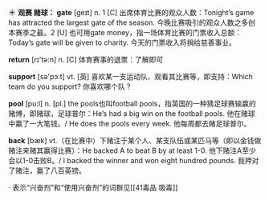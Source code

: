 ☀ <span class="category">**观赛 赌球：**</span>
<span class="vocabulary">**gate**</span> [ɡeɪt] 
<span class="definition">n. 1 [C] 出席体育比赛的观众人数：</span>Tonight’s game has attracted the largest gate of the season. 今晚比赛吸引的观众人数之多创本赛季之最。<span class="definition">2 [U] 也可用gate money，指一场体育比赛的门票收入总额：</span>Today’s gate will be given to charity. 今天的门票收入将捐给慈善事业。

<span class="vocabulary">**return**</span> [rɪ'tə:n] 
<span class="definition">n. [C] 体育赛事的退票：</span>了解即可

<span class="vocabulary">**support**</span> [sə'pɔ:t] 
<span class="definition">vt. [英] 喜欢某一支运动队、观看其比赛等，即支持：</span>Which team do you support? 你喜欢哪个队？

<span class="vocabulary">**pool**</span> [pu:l] 
<span class="definition">n. [pl.] the pools也叫football pools，指英国的一种猜足球赛输赢的赌博，即赌球，足球普尔：</span>He’s had a big win on the football pools. 他在赌球中赢了一大笔钱。/ He does the pools every week. 他每周都去赌足球普尔。

<span class="vocabulary">**back**</span> [bæk] 
<span class="definition">vt.（在比赛中）下赌注于某个人、某支队伍或某匹马等（即以金钱做赌注来赌其赢得比赛）：</span>He backed A to beat B by at least 1-0. 他下赌注A至少会以1-0击败B。/ I backed the winner and won eight hundred pounds. 我押对了赌注，赢了八百英镑。 

· 表示“兴奋剂”和“使用兴奋剂”的词群见[[41毒品 吸毒]]
